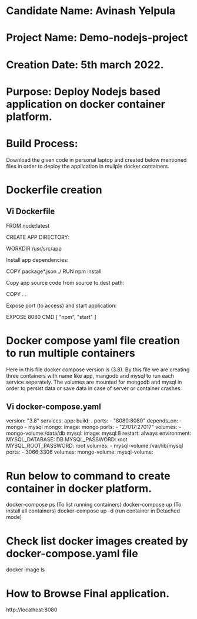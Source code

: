 # Candidate Name: Avinash Yelpula
# Project Name: Demo-nodejs-project
# Creation Date: 5th march 2022.
# Purpose: Deploy Nodejs based application on docker container platform.

# Build Process:

Download the given code  in personal laptop and created below mentioned files in order to deploy the application in muliple docker containers.

# Dockerfile creation

Vi Dockerfile
----
FROM node:latest

CREATE APP DIRECTORY:

WORKDIR /usr/src/app 

Install app dependencies:

COPY package*.json ./
RUN npm install

Copy app source code from source to dest path:  

COPY . .

Expose port (to access) and start application:  

 EXPOSE 8080
 CMD [ "npm", "start" ]



# Docker compose yaml file creation to run multiple containers

Here in this file docker compose version is (3.8).
By this file we are creating three containers with name like app, mangodb and mysql to run each service seperately.
The volumes are mounted for mongodb and mysql in order to persist data or save data in case of server or container crashes.

Vi docker-compose.yaml
-----
version: "3.8"
services:
  app:
    build: .
    ports:
    - "8080:8080"
    depends_on:
    - mongo
    - mysql
  mongo:
    image: mongo
    ports:
    - "27017:27017"
    volumes:
    - mongo-volume:/data/db
  mysql:
    image: mysql:8
    restart: always
    environment:
      MYSQL_DATABASE: DB
      MYSQL_PASSWORD: root
      MYSQL_ROOT_PASSWORD: root
    volumes:
      - mysql-volume:/var/lib/mysql
    ports:
      - 3066:3306
volumes:
  mongo-volume:
  mysql-volume:
  

# Run below to command to create container in docker platform.

docker-compose ps  (To list running containers)
docker-compose up (To install all containers)
docker-compose up -d (run container in Detached mode)

# Check list docker images created by docker-compose.yaml file

docker image ls

# How to Browse Final application.

http://localhost:8080



















